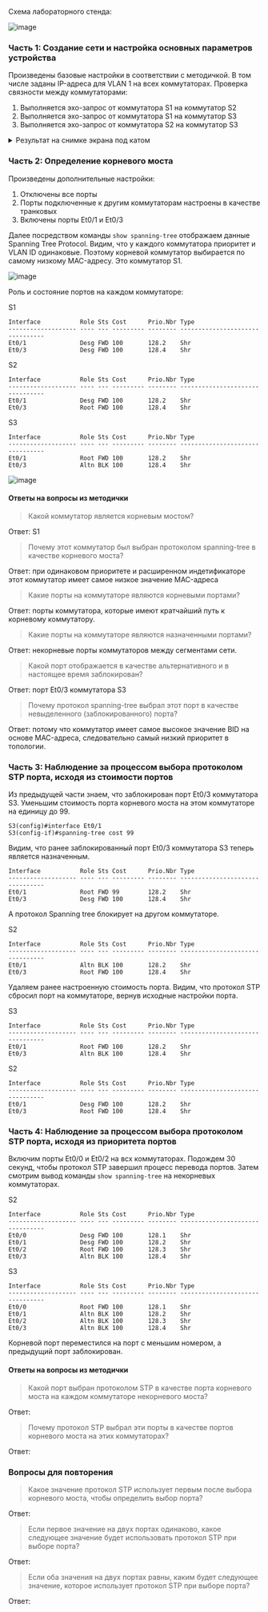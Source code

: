 Схема лабораторного стенда:

![image](https://github.com/verttte/otus-labs/assets/165086553/0e034cf1-356d-435c-af5e-778e9086b2ed)

### Часть 1: Создание сети и настройка основных параметров устройства
Произведены базовые настройки в соответствии с методичкой. В том числе заданы IP-адреса для VLAN 1 на всех коммутаторах.
Проверка связности между коммутаторами:
1. Выполняется эхо-запрос от коммутатора S1 на коммутатор S2
2. Выполняется эхо-запрос от коммутатора S1 на коммутатор S3
3. Выполняется эхо-запрос от коммутатора S2 на коммутатор S3

<details>
  <summary>Результат на снимке экрана под катом</summary>
  
![image](https://github.com/verttte/otus-labs/assets/165086553/51ce0de0-9afc-4e4b-90d6-6d80c01a6c85)
</details>

### Часть 2:	Определение корневого моста
Произведены дополнительные настройки:
1. Отключены все порты
2. Порты подключенные к другим коммутаторам настроены в качестве транковых
3. Включены порты Et0/1 и Et0/3

Далее посредством команды `show spanning-tree` отображаем данные Spanning Tree Protocol.
Видим, что у каждого коммутатора приоритет и VLAN ID одинаковые. Поэтому корневой коммутатор выбирается по самому низкому MAC-адресу. Это коммутатор S1.

![image](https://github.com/verttte/otus-labs/assets/165086553/a1002a6f-fe45-43be-ba2b-becfcf38a917)

Роль и состояние портов на каждом коммутаторе:

S1
```
Interface           Role Sts Cost      Prio.Nbr Type
------------------- ---- --- --------- -------- --------------------------------
Et0/1               Desg FWD 100       128.2    Shr
Et0/3               Desg FWD 100       128.4    Shr
```

S2
```
Interface           Role Sts Cost      Prio.Nbr Type
------------------- ---- --- --------- -------- --------------------------------
Et0/1               Desg FWD 100       128.2    Shr
Et0/3               Root FWD 100       128.4    Shr
```

S3
```
Interface           Role Sts Cost      Prio.Nbr Type
------------------- ---- --- --------- -------- --------------------------------
Et0/1               Root FWD 100       128.2    Shr
Et0/3               Altn BLK 100       128.4    Shr
```

![image](https://github.com/verttte/otus-labs/assets/165086553/cd109a71-258d-49ed-9eb2-424d2c15ccce)

#### Ответы на вопросы из методички

>Какой коммутатор является корневым мостом?

Ответ: S1

>Почему этот коммутатор был выбран протоколом spanning-tree в качестве корневого моста?

Ответ: при одинаковом приоритете и расширенном индетификаторе этот коммутатор имеет самое низкое значение MAC-адреса 

>Какие порты на коммутаторе являются корневыми портами?

Ответ: порты коммутатора, которые имеют кратчайший путь к корневому коммутатору.

>Какие порты на коммутаторе являются назначенными портами?

Ответ: некорневые порты коммутаторов между сегментами сети.

>Какой порт отображается в качестве альтернативного и в настоящее время заблокирован?

Ответ: порт Et0/3 коммутатора S3

>Почему протокол spanning-tree выбрал этот порт в качестве невыделенного (заблокированного) порта?

Ответ: потому что коммутатор имеет самое высокое значение BID на основе MAC-адреса, следовательно самый низкий приоритет в топологии.

### Часть 3:	Наблюдение за процессом выбора протоколом STP порта, исходя из стоимости портов

Из предыдущей части знаем, что заблокирован порт Et0/3 коммутатора S3.
Уменьшим стоимость порта корневого моста на этом коммутаторе на единицу до 99.

```
S3(config)#interface Et0/1
S3(config-if)#spanning-tree cost 99
```

Видим, что ранее заблокированный порт Et0/3 коммутатора S3 теперь является назначенным.
```
Interface           Role Sts Cost      Prio.Nbr Type
------------------- ---- --- --------- -------- --------------------------------
Et0/1               Root FWD 99        128.2    Shr
Et0/3               Desg FWD 100       128.4    Shr
```
А протокол Spanning tree блокирует на другом коммутаторе.

S2
```
Interface           Role Sts Cost      Prio.Nbr Type
------------------- ---- --- --------- -------- --------------------------------
Et0/1               Altn BLK 100       128.2    Shr
Et0/3               Root FWD 100       128.4    Shr
```

Удаляем ранее настроенную стоимость порта. Видим, что протокол STP сбросил порт на коммутаторе, вернув исходные настройки порта.

S3
```
Interface           Role Sts Cost      Prio.Nbr Type
------------------- ---- --- --------- -------- --------------------------------
Et0/1               Root FWD 100       128.2    Shr
Et0/3               Altn BLK 100       128.4    Shr
```

S2
```
Interface           Role Sts Cost      Prio.Nbr Type
------------------- ---- --- --------- -------- --------------------------------
Et0/1               Desg FWD 100       128.2    Shr
Et0/3               Root FWD 100       128.4    Shr
```

### Часть 4:	Наблюдение за процессом выбора протоколом STP порта, исходя из приоритета портов

Включим порты Et0/0 и Et0/2 на всх коммутаторах. Подождем 30 секунд, чтобы протокол STP завершил процесс перевода портов. Затем смотрим вывод команды `show spanning-tree` на некорневых коммутаторах.

S2
```
Interface           Role Sts Cost      Prio.Nbr Type
------------------- ---- --- --------- -------- --------------------------------
Et0/0               Desg FWD 100       128.1    Shr
Et0/1               Desg FWD 100       128.2    Shr
Et0/2               Root FWD 100       128.3    Shr
Et0/3               Altn BLK 100       128.4    Shr
```

S3
```
Interface           Role Sts Cost      Prio.Nbr Type
------------------- ---- --- --------- -------- --------------------------------
Et0/0               Root FWD 100       128.1    Shr
Et0/1               Altn BLK 100       128.2    Shr
Et0/2               Altn BLK 100       128.3    Shr
Et0/3               Altn BLK 100       128.4    Shr
```

Корневой порт переместился на порт с меньшим номером, а предыдущий порт заблокирован.

#### Ответы на вопросы из методички

>Какой порт выбран протоколом STP в качестве порта корневого моста на каждом коммутаторе некорневого моста?

Ответ: 

>Почему протокол STP выбрал эти порты в качестве портов корневого моста на этих коммутаторах?

Ответ:

### Вопросы для повторения

>Какое значение протокол STP использует первым после выбора корневого моста, чтобы определить выбор порта?

Ответ:

>Если первое значение на двух портах одинаково, какое следующее значение будет использовать протокол STP при выборе порта?

Ответ:

>Если оба значения на двух портах равны, каким будет следующее значение, которое использует протокол STP при выборе порта?

Ответ:

